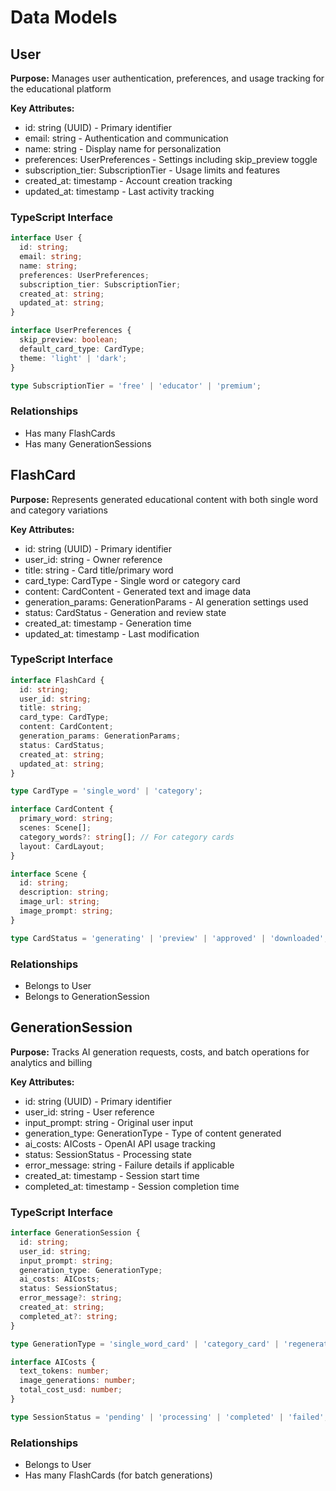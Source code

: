 # Data Models

## User

**Purpose:** Manages user authentication, preferences, and usage tracking for the educational platform

**Key Attributes:**
- id: string (UUID) - Primary identifier
- email: string - Authentication and communication
- name: string - Display name for personalization  
- preferences: UserPreferences - Settings including skip_preview toggle
- subscription_tier: SubscriptionTier - Usage limits and features
- created_at: timestamp - Account creation tracking
- updated_at: timestamp - Last activity tracking

### TypeScript Interface
```typescript
interface User {
  id: string;
  email: string;
  name: string;
  preferences: UserPreferences;
  subscription_tier: SubscriptionTier;
  created_at: string;
  updated_at: string;
}

interface UserPreferences {
  skip_preview: boolean;
  default_card_type: CardType;
  theme: 'light' | 'dark';
}

type SubscriptionTier = 'free' | 'educator' | 'premium';
```

### Relationships
- Has many FlashCards
- Has many GenerationSessions

## FlashCard

**Purpose:** Represents generated educational content with both single word and category variations

**Key Attributes:**
- id: string (UUID) - Primary identifier
- user_id: string - Owner reference
- title: string - Card title/primary word
- card_type: CardType - Single word or category card
- content: CardContent - Generated text and image data
- generation_params: GenerationParams - AI generation settings used
- status: CardStatus - Generation and review state
- created_at: timestamp - Generation time
- updated_at: timestamp - Last modification

### TypeScript Interface
```typescript
interface FlashCard {
  id: string;
  user_id: string;
  title: string;
  card_type: CardType;
  content: CardContent;
  generation_params: GenerationParams;
  status: CardStatus;
  created_at: string;
  updated_at: string;
}

type CardType = 'single_word' | 'category';

interface CardContent {
  primary_word: string;
  scenes: Scene[];
  category_words?: string[]; // For category cards
  layout: CardLayout;
}

interface Scene {
  id: string;
  description: string;
  image_url: string;
  image_prompt: string;
}

type CardStatus = 'generating' | 'preview' | 'approved' | 'downloaded';
```

### Relationships
- Belongs to User
- Belongs to GenerationSession

## GenerationSession

**Purpose:** Tracks AI generation requests, costs, and batch operations for analytics and billing

**Key Attributes:**
- id: string (UUID) - Primary identifier
- user_id: string - User reference
- input_prompt: string - Original user input
- generation_type: GenerationType - Type of content generated
- ai_costs: AICosts - OpenAI API usage tracking
- status: SessionStatus - Processing state
- error_message: string - Failure details if applicable
- created_at: timestamp - Session start time
- completed_at: timestamp - Session completion time

### TypeScript Interface
```typescript
interface GenerationSession {
  id: string;
  user_id: string;
  input_prompt: string;
  generation_type: GenerationType;
  ai_costs: AICosts;
  status: SessionStatus;
  error_message?: string;
  created_at: string;
  completed_at?: string;
}

type GenerationType = 'single_word_card' | 'category_card' | 'regeneration';

interface AICosts {
  text_tokens: number;
  image_generations: number;
  total_cost_usd: number;
}

type SessionStatus = 'pending' | 'processing' | 'completed' | 'failed';
```

### Relationships
- Belongs to User
- Has many FlashCards (for batch generations)
